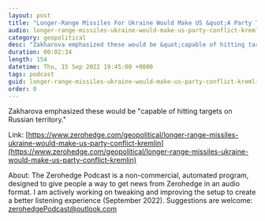 ```yaml
---
layout: post
title: "Longer-Range Missiles For Ukraine Would Make US &quot;A Party To The Conflict&quot;: Kremlin"
audio: longer-range-missiles-ukraine-would-make-us-party-conflict-kremlin-0
category: geopolitical
desc: "Zakharova emphasized these would be &quot;capable of hitting targets on Russian territory.&quot;"
duration: 00:02:34
length: 154
datetime: Thu, 15 Sep 2022 19:45:00 +0000
tags: podcast
guid: longer-range-missiles-ukraine-would-make-us-party-conflict-kremlin-0
order: 0
---
```

Zakharova emphasized these would be &quot;capable of hitting targets on Russian territory.&quot;

Link: [https://www.zerohedge.com/geopolitical/longer-range-missiles-ukraine-would-make-us-party-conflict-kremlin](https://www.zerohedge.com/geopolitical/longer-range-missiles-ukraine-would-make-us-party-conflict-kremlin)

About: The Zerohedge Podcast is a non-commercial, automated program, designed to give people a way to get news from Zerohedge in an audio format.  I am actively working on tweaking and improving the setup to create a better listening experience (September 2022).  Suggestions are welcome: [zerohedgePodcast@outlook.com](mailto:zerohedgePodcast@outlook.com)